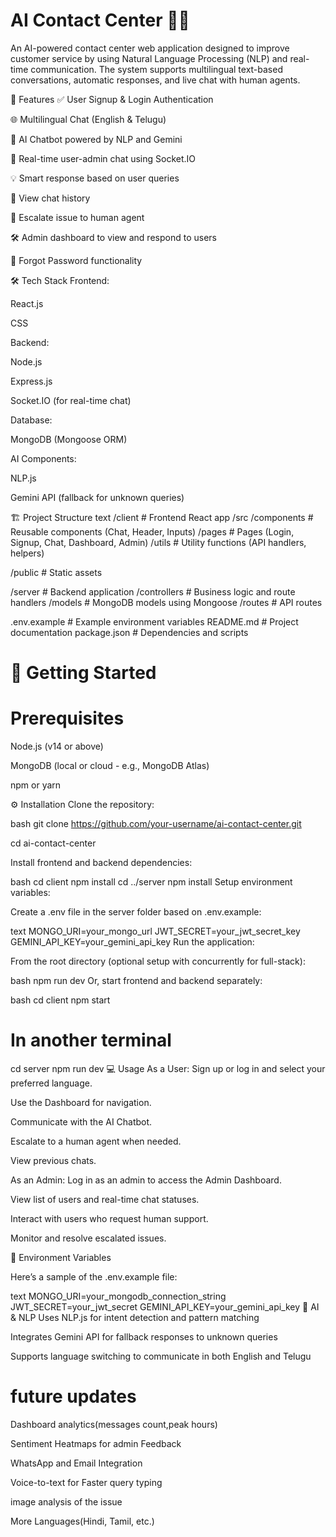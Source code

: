 # AI Contact Center 💬🤖
An AI-powered contact center web application designed to improve customer service by using Natural Language Processing (NLP) and real-time communication. The system supports multilingual text-based conversations, automatic responses, and live chat with human agents.

📌 Features
✅ User Signup & Login Authentication

🌐 Multilingual Chat (English & Telugu)

🤖 AI Chatbot powered by NLP and Gemini

📡 Real-time user-admin chat using Socket.IO

💡 Smart response based on user queries

📂 View chat history

🚩 Escalate issue to human agent

🛠 Admin dashboard to view and respond to users

🔐 Forgot Password functionality

🛠 Tech Stack
Frontend:

React.js

CSS

Backend:

Node.js

Express.js

Socket.IO (for real-time chat)

Database:

MongoDB (Mongoose ORM)

AI Components:

NLP.js

Gemini API (fallback for unknown queries)

🏗 Project Structure
text
/client                  # Frontend React app
  /src
    /components          # Reusable components (Chat, Header, Inputs)
    /pages               # Pages (Login, Signup, Chat, Dashboard, Admin)
    /utils               # Utility functions (API handlers, helpers)

  /public                # Static assets

/server                  # Backend application
  /controllers           # Business logic and route handlers
  /models                # MongoDB models using Mongoose
  /routes                # API routes

.env.example             # Example environment variables
README.md                # Project documentation
package.json             # Dependencies and scripts

# 🚀 Getting Started
# Prerequisites
Node.js (v14 or above)

MongoDB (local or cloud - e.g., MongoDB Atlas)

npm or yarn

⚙ Installation
Clone the repository:

bash
git clone https://github.com/your-username/ai-contact-center.git

cd ai-contact-center

Install frontend and backend dependencies:

bash
cd client
npm install
cd ../server
npm install
Setup environment variables:

Create a .env file in the server folder based on .env.example:

text
MONGO_URI=your_mongo_url
JWT_SECRET=your_jwt_secret_key
GEMINI_API_KEY=your_gemini_api_key
Run the application:

From the root directory (optional setup with concurrently for full-stack):

bash
npm run dev
Or, start frontend and backend separately:

bash
cd client
npm start

# In another terminal
cd server
npm run dev
💻 Usage
As a User:
Sign up or log in and select your preferred language.

Use the Dashboard for navigation.

Communicate with the AI Chatbot.

Escalate to a human agent when needed.

View previous chats.

As an Admin:
Log in as an admin to access the Admin Dashboard.

View list of users and real-time chat statuses.

Interact with users who request human support.

Monitor and resolve escalated issues.

🔐 Environment Variables

Here’s a sample of the .env.example file:

text
MONGO_URI=your_mongodb_connection_string
JWT_SECRET=your_jwt_secret
GEMINI_API_KEY=your_gemini_api_key
🧠 AI & NLP
Uses NLP.js for intent detection and pattern matching

Integrates Gemini API for fallback responses to unknown queries

Supports language switching to communicate in both English and Telugu

# future updates

Dashboard analytics(messages count,peak hours)

Sentiment Heatmaps for admin Feedback

WhatsApp and Email Integration

Voice-to-text for Faster query typing

image analysis of the issue

More Languages(Hindi, Tamil, etc.)
